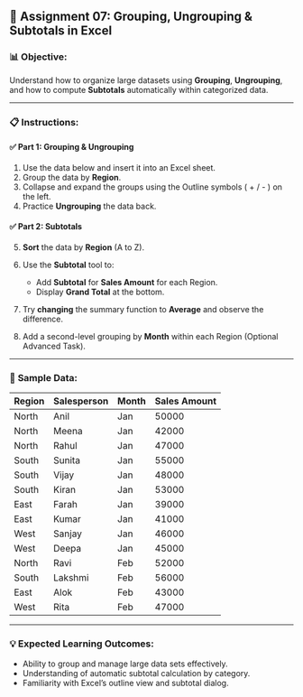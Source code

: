 ## 📝 **Assignment 07: Grouping, Ungrouping & Subtotals in Excel**

### 📊 **Objective:**

Understand how to organize large datasets using **Grouping**, **Ungrouping**, and how to compute **Subtotals** automatically within categorized data.

---

### 📋 **Instructions:**

#### ✅ **Part 1: Grouping & Ungrouping**

1. Use the data below and insert it into an Excel sheet.
2. Group the data by **Region**.
3. Collapse and expand the groups using the Outline symbols ( + / - ) on the left.
4. Practice **Ungrouping** the data back.

#### ✅ **Part 2: Subtotals**

5. **Sort** the data by **Region** (A to Z).
6. Use the **Subtotal** tool to:

   * Add **Subtotal** for **Sales Amount** for each Region.
   * Display **Grand Total** at the bottom.
7. Try **changing** the summary function to **Average** and observe the difference.
8. Add a second-level grouping by **Month** within each Region (Optional Advanced Task).

---

### 📇 **Sample Data:**

| Region | Salesperson | Month | Sales Amount |
| ------ | ----------- | ----- | ------------ |
| North  | Anil        | Jan   | 50000        |
| North  | Meena       | Jan   | 42000        |
| North  | Rahul       | Jan   | 47000        |
| South  | Sunita      | Jan   | 55000        |
| South  | Vijay       | Jan   | 48000        |
| South  | Kiran       | Jan   | 53000        |
| East   | Farah       | Jan   | 39000        |
| East   | Kumar       | Jan   | 41000        |
| West   | Sanjay      | Jan   | 46000        |
| West   | Deepa       | Jan   | 45000        |
| North  | Ravi        | Feb   | 52000        |
| South  | Lakshmi     | Feb   | 56000        |
| East   | Alok        | Feb   | 43000        |
| West   | Rita        | Feb   | 47000        |

---

### 💡 **Expected Learning Outcomes:**

* Ability to group and manage large data sets effectively.
* Understanding of automatic subtotal calculation by category.
* Familiarity with Excel’s outline view and subtotal dialog.


